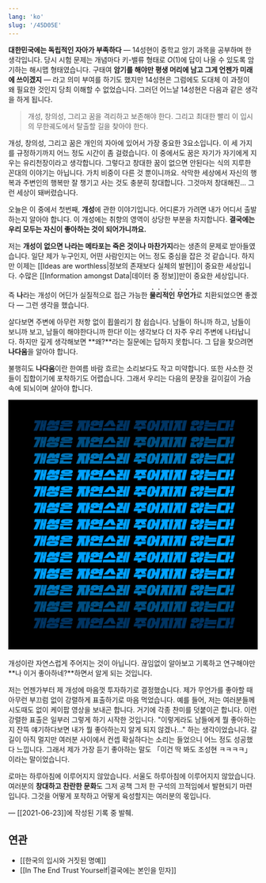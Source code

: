 ```yaml
---
lang: 'ko'
slug: '/45D05E'
---
```


**대한민국에는 독립적인 자아가 부족하다** — 14성현이 중학교 암기 과목을 공부하며 한 생각입니다.
당시 시험 문제는 개념마다 키-밸류 형태로 $O(1)$에 답이 나올 수 있도록 암기하는 해시맵 형태였습니다.
구태여 **암기를 해야만 평생 머리에 남고 그게 언젠가 미래에 쓰이겠지** — 라고 의미 부여를 하기도 했지만
14성현은 그럼에도 도대체 이 과정이 왜 필요한 것인지 당최 이해할 수 없었습니다.
그러던 어느날 14성현은 다음과 같은 생각을 하게 됩니다.

> 개성, 창의성, 그리고 꿈을 격리하고 보존해야 한다.
> 그리고 최대한 빨리 이 입시의 무한궤도에서 탈출할 길을 찾아야 한다.

개성, 창의성, 그리고 꿈은 개인의 자아에 있어서 가장 중요한 3요소입니다.
이 세 가지를 규정하기까지 어느 정도 시간이 좀 걸렸습니다.
이 중에서도 꿈은 자기가 자기에게 지우는 유리천장이라고 생각합니다.
그렇다고 창대한 꿈이 없으면 안된다는 식의 지루한 꼰대의 이야기는 아닙니다.
가치 비중이 다른 것 뿐이니까요.
삭막한 세상에서 자신의 행복과 주변인의 행복만 잘 챙기고 사는 것도 충분히 창대합니다.
그것마저 창대해진... 그런 세상이 돼버렸습니다.

오늘은 이 중에서 첫번째, **개성**에 관한 이야기입니다.
어디론가 가려면 내가 어디서 출발하는지 알아야 합니다.
이 개성에는 취향의 영역이 상당한 부분을 차지합니다.
**결국에는 우리 모두는 자신이 좋아하는 것이 되어가니까요.**

저는 **개성이 없으면 나라는 메타포는 죽은 것이나 마찬가지**라는 생존의 문제로 받아들였습니다.
일단 제가 누구인지, 어떤 사람인지는 어느 정도 중심을 잡은 것 같습니다.
하지만 이제는 [[Ideas are worthless|정보의 존재보다 실체의 발현]]이 중요한 세상입니다.
수많은 [[Information amongst Data|데이터 중 정보]]만이 중요한 세상입니다.

즉 **나**라는 개성이 어딘가 실질적으로 접근 가능한 <ruby>**물**<rp>(</rp><rt>**•**</rt><rp>)</rp></ruby><ruby>**리**<rp>(</rp><rt>**•**</rt><rp>)</rp></ruby><ruby>**적**<rp>(</rp><rt>**•**</rt><rp>)</rp></ruby><ruby>**인**<rp>(</rp><rt>**•**</rt><rp>)</rp></ruby> <ruby>**무**<rp>(</rp><rt>**•**</rt><rp>)</rp></ruby><ruby>**언**<rp>(</rp><rt>**•**</rt><rp>)</rp></ruby><ruby>**가**<rp>(</rp><rt>**•**</rt><rp>)</rp></ruby>로 치환되었으면 좋겠다 — 그런 생각을 했습니다.

살다보면 주변에 아무런 저항 없이 휩쓸리기 참 쉽습니다.
남들이 하니까 하고,
남들이 보니까 보고,
남들이 해야한다니까 한다!
이는 생각보다 더 자주 우리 주변에 나타납니다.
하지만 깊게 생각해보면 **왜?**라는 질문에는 답하지 못합니다.
그 답을 찾으려면 **나다움**을 알아야 합니다.

불행히도 **나다움**이란 한여름 바람 흐르는 소리보다도 작고 미약합니다.
또한 사소한 것들이 집합이기에 포착하기도 어렵습니다.
그래서 우리는 다음의 문장을 길이길이 가슴 속에 되뇌이며 살아야 합니다.

![개성은 자연스레 주어지지 않는다](../assets/CCB425.png)

개성이란 자연스럽게 주어지는 것이 아닙니다.
끊임없이 알아보고 기록하고 연구해야만 **나 이거 좋아하네?**하면서 알게 되는 것입니다.

저는 언젠가부터 제 개성에 마음껏 투자하기로 결정했습니다.
제가 무언가를 좋아할 때 아무런 부끄럼 없이 강렬하게 표출하기로 마음 먹었습니다.
예를 들어, 저는 여러분들께 시도때도 없이 케이팝 영상을 보내곤 합니다.
거기에 각종 찬미를 덧붙이곤 합니다.
이런 강렬한 표출은 일부러 그렇게 하기 시작한 것입니다.
"이렇게라도 남들에게 뭘 좋아하는지 잔뜩 얘기하다보면 내가 뭘 좋아하는지 알게 되지 않겠나..."
하는 생각이었습니다.
갈 길이 아직 멀지만 여러분 사이에서 컨셉 확실하다는 소리는 들었으니 어느 정도 성공했다 느낍니다.
그래서 제가 가장 듣기 좋아하는 말도 「이건 딱 봐도 조성현 ㅋㅋㅋㅋ」 이라는 말이었습니다.

로마는 하루아침에 이루어지지 않았습니다.
서울도 하루아침에 이루어지지 않았습니다.
여러분의 **창대하고 찬란한 문화**도 그저 공책 그저 한 구석의 끄적임에서 발현되기 마련입니다.
그것을 어떻게 포착하고 어떻게 육성할지는 여러분의 몫입니다.

— [[2021-06-23]]에 작성된 기록 중 발췌.

## 연관

- [[한국의 입시와 거짓된 명예]]
- [[In The End Trust Yourself|결국에는 본인을 믿자]]

